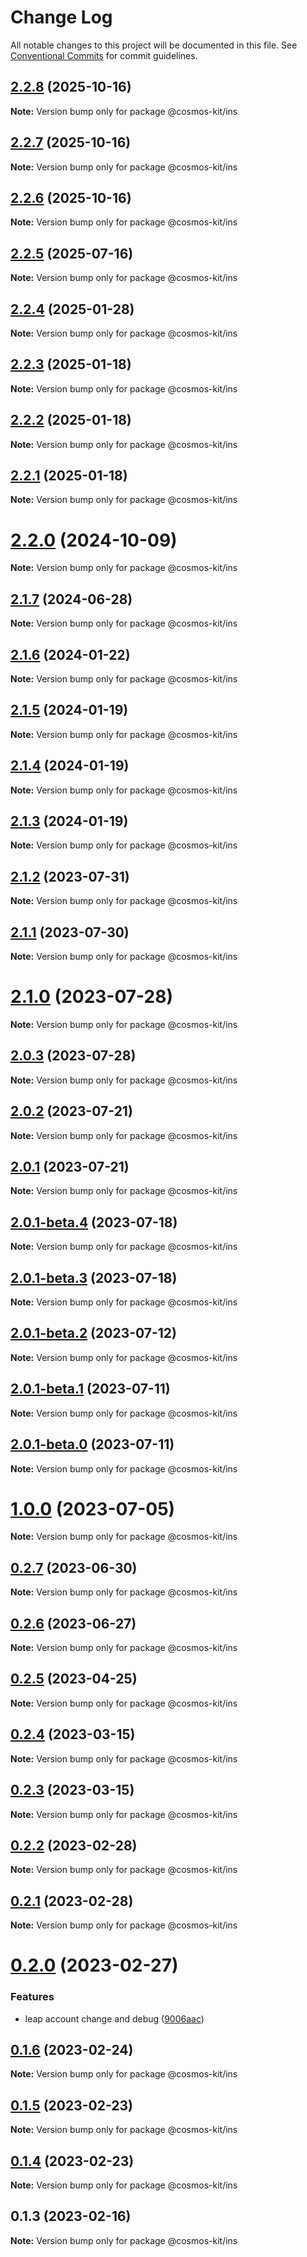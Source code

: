 # Change Log

All notable changes to this project will be documented in this file.
See [Conventional Commits](https://conventionalcommits.org) for commit guidelines.

## [2.2.8](https://github.com/hyperweb-io/cosmos-kit/compare/@cosmos-kit/ins@2.2.7...@cosmos-kit/ins@2.2.8) (2025-10-16)

**Note:** Version bump only for package @cosmos-kit/ins





## [2.2.7](https://github.com/hyperweb-io/cosmos-kit/compare/@cosmos-kit/ins@2.2.6...@cosmos-kit/ins@2.2.7) (2025-10-16)

**Note:** Version bump only for package @cosmos-kit/ins





## [2.2.6](https://github.com/hyperweb-io/cosmos-kit/compare/@cosmos-kit/ins@2.2.5...@cosmos-kit/ins@2.2.6) (2025-10-16)

**Note:** Version bump only for package @cosmos-kit/ins





## [2.2.5](https://github.com/hyperweb-io/cosmos-kit/compare/@cosmos-kit/ins@2.2.4...@cosmos-kit/ins@2.2.5) (2025-07-16)

**Note:** Version bump only for package @cosmos-kit/ins





## [2.2.4](https://github.com/hyperweb-io/cosmos-kit/compare/@cosmos-kit/ins@2.2.3...@cosmos-kit/ins@2.2.4) (2025-01-28)

**Note:** Version bump only for package @cosmos-kit/ins





## [2.2.3](https://github.com/hyperweb-io/cosmos-kit/compare/@cosmos-kit/ins@2.2.2...@cosmos-kit/ins@2.2.3) (2025-01-18)

**Note:** Version bump only for package @cosmos-kit/ins





## [2.2.2](https://github.com/hyperweb-io/cosmos-kit/compare/@cosmos-kit/ins@2.2.1...@cosmos-kit/ins@2.2.2) (2025-01-18)

**Note:** Version bump only for package @cosmos-kit/ins





## [2.2.1](https://github.com/hyperweb-io/cosmos-kit/compare/@cosmos-kit/ins@2.2.0...@cosmos-kit/ins@2.2.1) (2025-01-18)

**Note:** Version bump only for package @cosmos-kit/ins





# [2.2.0](https://github.com/hyperweb-io/cosmos-kit/compare/@cosmos-kit/ins@2.1.7...@cosmos-kit/ins@2.2.0) (2024-10-09)

**Note:** Version bump only for package @cosmos-kit/ins





## [2.1.7](https://github.com/hyperweb-io/cosmos-kit/compare/@cosmos-kit/ins@2.1.6...@cosmos-kit/ins@2.1.7) (2024-06-28)

**Note:** Version bump only for package @cosmos-kit/ins





## [2.1.6](https://github.com/hyperweb-io/cosmos-kit/compare/@cosmos-kit/ins@2.1.5...@cosmos-kit/ins@2.1.6) (2024-01-22)

**Note:** Version bump only for package @cosmos-kit/ins

## [2.1.5](https://github.com/hyperweb-io/cosmos-kit/compare/@cosmos-kit/ins@2.1.4...@cosmos-kit/ins@2.1.5) (2024-01-19)

**Note:** Version bump only for package @cosmos-kit/ins

## [2.1.4](https://github.com/hyperweb-io/cosmos-kit/compare/@cosmos-kit/ins@2.1.3...@cosmos-kit/ins@2.1.4) (2024-01-19)

**Note:** Version bump only for package @cosmos-kit/ins

## [2.1.3](https://github.com/hyperweb-io/cosmos-kit/compare/@cosmos-kit/ins@2.1.2...@cosmos-kit/ins@2.1.3) (2024-01-19)

**Note:** Version bump only for package @cosmos-kit/ins

## [2.1.2](https://github.com/hyperweb-io/cosmos-kit/compare/@cosmos-kit/ins@2.1.1...@cosmos-kit/ins@2.1.2) (2023-07-31)

**Note:** Version bump only for package @cosmos-kit/ins

## [2.1.1](https://github.com/hyperweb-io/cosmos-kit/compare/@cosmos-kit/ins@2.1.0...@cosmos-kit/ins@2.1.1) (2023-07-30)

**Note:** Version bump only for package @cosmos-kit/ins

# [2.1.0](https://github.com/hyperweb-io/cosmos-kit/compare/@cosmos-kit/ins@2.0.3...@cosmos-kit/ins@2.1.0) (2023-07-28)

**Note:** Version bump only for package @cosmos-kit/ins

## [2.0.3](https://github.com/hyperweb-io/cosmos-kit/compare/@cosmos-kit/ins@2.0.2...@cosmos-kit/ins@2.0.3) (2023-07-28)

**Note:** Version bump only for package @cosmos-kit/ins

## [2.0.2](https://github.com/hyperweb-io/cosmos-kit/compare/@cosmos-kit/ins@2.0.1...@cosmos-kit/ins@2.0.2) (2023-07-21)

**Note:** Version bump only for package @cosmos-kit/ins

## [2.0.1](https://github.com/hyperweb-io/cosmos-kit/compare/@cosmos-kit/ins@2.0.1-beta.4...@cosmos-kit/ins@2.0.1) (2023-07-21)

**Note:** Version bump only for package @cosmos-kit/ins

## [2.0.1-beta.4](https://github.com/hyperweb-io/cosmos-kit/compare/@cosmos-kit/ins@2.0.1-beta.3...@cosmos-kit/ins@2.0.1-beta.4) (2023-07-18)

**Note:** Version bump only for package @cosmos-kit/ins

## [2.0.1-beta.3](https://github.com/hyperweb-io/cosmos-kit/compare/@cosmos-kit/ins@2.0.1-beta.2...@cosmos-kit/ins@2.0.1-beta.3) (2023-07-18)

**Note:** Version bump only for package @cosmos-kit/ins

## [2.0.1-beta.2](https://github.com/hyperweb-io/cosmos-kit/compare/@cosmos-kit/ins@2.0.1-beta.1...@cosmos-kit/ins@2.0.1-beta.2) (2023-07-12)

**Note:** Version bump only for package @cosmos-kit/ins

## [2.0.1-beta.1](https://github.com/hyperweb-io/cosmos-kit/compare/@cosmos-kit/ins@2.0.1-beta.0...@cosmos-kit/ins@2.0.1-beta.1) (2023-07-11)

**Note:** Version bump only for package @cosmos-kit/ins

## [2.0.1-beta.0](https://github.com/hyperweb-io/cosmos-kit/compare/@cosmos-kit/ins@1.0.0...@cosmos-kit/ins@2.0.1-beta.0) (2023-07-11)

**Note:** Version bump only for package @cosmos-kit/ins

# [1.0.0](https://github.com/hyperweb-io/cosmos-kit/compare/@cosmos-kit/ins@0.2.7...@cosmos-kit/ins@1.0.0) (2023-07-05)

**Note:** Version bump only for package @cosmos-kit/ins

## [0.2.7](https://github.com/hyperweb-io/cosmos-kit/compare/@cosmos-kit/ins@0.2.6...@cosmos-kit/ins@0.2.7) (2023-06-30)

**Note:** Version bump only for package @cosmos-kit/ins

## [0.2.6](https://github.com/hyperweb-io/cosmos-kit/compare/@cosmos-kit/ins@0.2.5...@cosmos-kit/ins@0.2.6) (2023-06-27)

**Note:** Version bump only for package @cosmos-kit/ins

## [0.2.5](https://github.com/hyperweb-io/cosmos-kit/compare/@cosmos-kit/ins@0.2.4...@cosmos-kit/ins@0.2.5) (2023-04-25)

**Note:** Version bump only for package @cosmos-kit/ins

## [0.2.4](https://github.com/hyperweb-io/cosmos-kit/compare/@cosmos-kit/ins@0.2.3...@cosmos-kit/ins@0.2.4) (2023-03-15)

**Note:** Version bump only for package @cosmos-kit/ins

## [0.2.3](https://github.com/hyperweb-io/cosmos-kit/compare/@cosmos-kit/ins@0.2.2...@cosmos-kit/ins@0.2.3) (2023-03-15)

**Note:** Version bump only for package @cosmos-kit/ins

## [0.2.2](https://github.com/hyperweb-io/cosmos-kit/compare/@cosmos-kit/ins@0.2.1...@cosmos-kit/ins@0.2.2) (2023-02-28)

**Note:** Version bump only for package @cosmos-kit/ins

## [0.2.1](https://github.com/hyperweb-io/cosmos-kit/compare/@cosmos-kit/ins@0.2.0...@cosmos-kit/ins@0.2.1) (2023-02-28)

**Note:** Version bump only for package @cosmos-kit/ins

# [0.2.0](https://github.com/hyperweb-io/cosmos-kit/compare/@cosmos-kit/ins@0.1.6...@cosmos-kit/ins@0.2.0) (2023-02-27)

### Features

- leap account change and debug ([9006aac](https://github.com/hyperweb-io/cosmos-kit/commit/9006aac6c453262e9ac890c34616622b50dc5766))

## [0.1.6](https://github.com/hyperweb-io/cosmos-kit/compare/@cosmos-kit/ins@0.1.5...@cosmos-kit/ins@0.1.6) (2023-02-24)

**Note:** Version bump only for package @cosmos-kit/ins

## [0.1.5](https://github.com/hyperweb-io/cosmos-kit/compare/@cosmos-kit/ins@0.1.4...@cosmos-kit/ins@0.1.5) (2023-02-23)

**Note:** Version bump only for package @cosmos-kit/ins

## [0.1.4](https://github.com/hyperweb-io/cosmos-kit/compare/@cosmos-kit/ins@0.1.3...@cosmos-kit/ins@0.1.4) (2023-02-23)

**Note:** Version bump only for package @cosmos-kit/ins

## 0.1.3 (2023-02-16)

**Note:** Version bump only for package @cosmos-kit/ins
